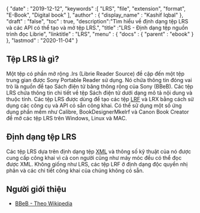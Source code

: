 {
  "date" : "2019-12-12",
  "keywords" :[ "LRS", "file", "extension", "format", "E-Book", "Digital book" ],
  "author" : {
    "display_name" : "Kashif Iqbal"
},
  "draft" : "false",
  "toc" : true,
  "description":"Tìm hiểu về định dạng tệp LRS và các API có thể tạo và mở tệp LRS.",
  "title" :"LRS - Định dạng tệp nguồn trình đọc Librie",
  "linktitle" : "LRS",
  "menu" : {
    "docs" : {
      "parent" : "ebook"
}
},
  "lastmod" : "2020-11-04"
}

## Tệp LRS là gì?

Một tệp có phần mở rộng .lrs (Librie Reader Source) đề cập đến một tệp trung gian được Sony Portable Reader sử dụng. Nó chứa thông tin đóng vai trò là nguồn để tạo Sách điện tử băng thông rộng của Sony (BBeB). Các tệp LRS chứa thông tin chi tiết về tệp Sách điện tử dưới dạng mô tả nội dung và thuộc tính. Các tệp LRS được dùng để tạo các tệp [LRF](/vi/ebook/lrf/) và LRX bằng cách sử dụng các công cụ và API có sẵn công khai. Có thể sử dụng một số ứng dụng phần mềm như Calibre, BookDesignerMkelrf và Canon Book Creator để mở các tệp LRS trên Windows, Linux và MAC.

## Định dạng tệp LRS

Các tệp LRS dựa trên định dạng tệp [XML](/vi/web/xml/) và thông số kỹ thuật của nó được cung cấp công khai vì cả con người cũng như máy móc đều có thể đọc được XML. Không giống như LRS, các tệp LRF ở định dạng độc quyền nhị phân và các chi tiết công khai của chúng không có sẵn.

## Người giới thiệu

* [BBeB - Theo Wikipedia](https://en.wikipedia.org/wiki/BBeB)

